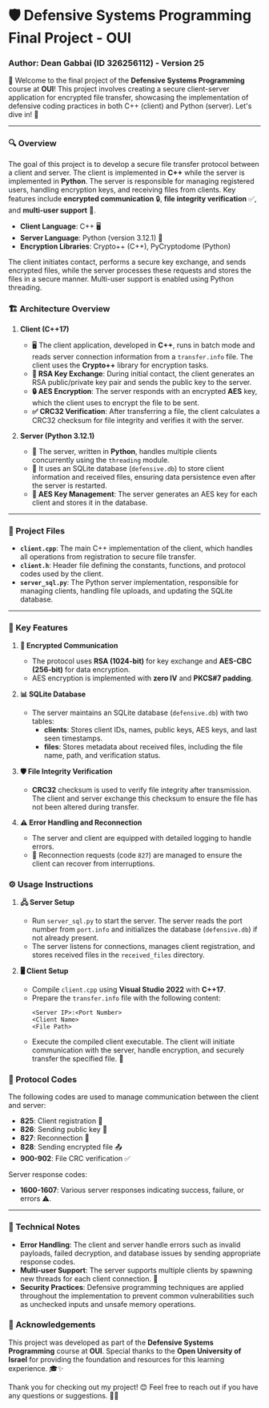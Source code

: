 # 🛡️ Defensive Systems Programming Final Project - OUI

### Author: Dean Gabbai (ID 326256112) - Version 25

👋 Welcome to the final project of the **Defensive Systems Programming** course at **OUI**! This project involves creating a secure client-server application for encrypted file transfer, showcasing the implementation of defensive coding practices in both C++ (client) and Python (server). Let's dive in! 🚀

---

### 🔍 Overview

The goal of this project is to develop a secure file transfer protocol between a client and server. The client is implemented in **C++** while the server is implemented in **Python**. The server is responsible for managing registered users, handling encryption keys, and receiving files from clients. Key features include **encrypted communication** 🔒, **file integrity verification** ✅, and **multi-user support** 👥.

- **Client Language**: C++ 🖥️
- **Server Language**: Python (version 3.12.1) 🐍
- **Encryption Libraries**: Crypto++ (C++), PyCryptodome (Python)

The client initiates contact, performs a secure key exchange, and sends encrypted files, while the server processes these requests and stores the files in a secure manner. Multi-user support is enabled using Python threading.

### 🏗️ Architecture Overview

1. **Client (C++17)**
   - 🖥️ The client application, developed in **C++**, runs in batch mode and reads server connection information from a `transfer.info` file. The client uses the **Crypto++** library for encryption tasks.
   - **🔑 RSA Key Exchange**: During initial contact, the client generates an RSA public/private key pair and sends the public key to the server.
   - **🔒 AES Encryption**: The server responds with an encrypted **AES** key, which the client uses to encrypt the file to be sent.
   - **✅ CRC32 Verification**: After transferring a file, the client calculates a CRC32 checksum for file integrity and verifies it with the server.

2. **Server (Python 3.12.1)**
   - 🐍 The server, written in **Python**, handles multiple clients concurrently using the `threading` module.
   - 📂 It uses an SQLite database (`defensive.db`) to store client information and received files, ensuring data persistence even after the server is restarted.
   - **🔑 AES Key Management**: The server generates an AES key for each client and stores it in the database.

---

### 📁 Project Files

- **`client.cpp`**: The main C++ implementation of the client, which handles all operations from registration to secure file transfer.
- **`client.h`**: Header file defining the constants, functions, and protocol codes used by the client.
- **`server_sql.py`**: The Python server implementation, responsible for managing clients, handling file uploads, and updating the SQLite database.

---

### 🌟 Key Features

1. **🔐 Encrypted Communication**
   - The protocol uses **RSA (1024-bit)** for key exchange and **AES-CBC (256-bit)** for data encryption.
   - AES encryption is implemented with **zero IV** and **PKCS#7 padding**.

2. **📊 SQLite Database**
   - The server maintains an SQLite database (`defensive.db`) with two tables:
     - **clients**: Stores client IDs, names, public keys, AES keys, and last seen timestamps.
     - **files**: Stores metadata about received files, including the file name, path, and verification status.

3. **🛡️ File Integrity Verification**
   - **CRC32** checksum is used to verify file integrity after transmission. The client and server exchange this checksum to ensure the file has not been altered during transfer.

4. **⚠️ Error Handling and Reconnection**
   - The server and client are equipped with detailed logging to handle errors.
   - 🔄 Reconnection requests (code `827`) are managed to ensure the client can recover from interruptions.

### ⚙️ Usage Instructions

1. **🖧 Server Setup**
   - Run `server_sql.py` to start the server. The server reads the port number from `port.info` and initializes the database (`defensive.db`) if not already present.
   - The server listens for connections, manages client registration, and stores received files in the `received_files` directory.

2. **🖥️ Client Setup**
   - Compile `client.cpp` using **Visual Studio 2022** with **C++17**.
   - Prepare the `transfer.info` file with the following content:
     ```
     <Server IP>:<Port Number>
     <Client Name>
     <File Path>
     ```
   - Execute the compiled client executable. The client will initiate communication with the server, handle encryption, and securely transfer the specified file. 📂

### 🔢 Protocol Codes

The following codes are used to manage communication between the client and server:

- **825**: Client registration 📝
- **826**: Sending public key 🔑
- **827**: Reconnection 🔄
- **828**: Sending encrypted file 📤
- **900-902**: File CRC verification ✅

Server response codes:
- **1600-1607**: Various server responses indicating success, failure, or errors ⚠️.

---

### 📝 Technical Notes

- **Error Handling**: The client and server handle errors such as invalid payloads, failed decryption, and database issues by sending appropriate response codes.
- **Multi-user Support**: The server supports multiple clients by spawning new threads for each client connection. 🧵
- **Security Practices**: Defensive programming techniques are applied throughout the implementation to prevent common vulnerabilities such as unchecked inputs and unsafe memory operations.

### 🙏 Acknowledgements

This project was developed as part of the **Defensive Systems Programming** course at **OUI**. Special thanks to the **Open University of Israel** for providing the foundation and resources for this learning experience. 🎓✨

Thank you for checking out my project! 😊 Feel free to reach out if you have any questions or suggestions. 🚀💬
